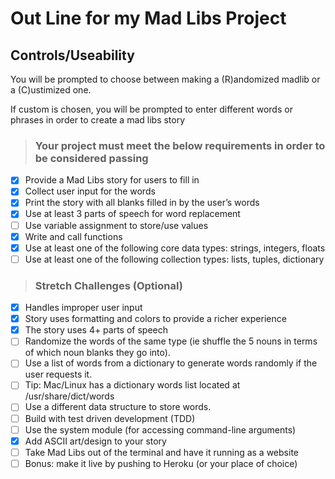 # Out Line for my Mad Libs Project

## Controls/Useability

You will be prompted to choose between making a (R)andomized madlib or a (C)ustimized one.

If custom is chosen, you will be prompted to enter different words or phrases in order to create a mad libs story

>### Your project must meet the below requirements in order to be considered passing

- [x] Provide a Mad Libs story for users to fill in
- [x] Collect user input for the words
- [x] Print the story with all blanks filled in by the user’s words
- [x] Use at least 3 parts of speech for word replacement
- [ ] Use variable assignment to store/use values
- [x] Write and call functions
- [x] Use at least one of the following core data types: strings, integers, floats
- [ ] Use at least one of the following collection types: lists, tuples, dictionary

>### Stretch Challenges (Optional)

- [x] Handles improper user input
- [x] Story uses formatting and colors to provide a richer experience
- [x] The story uses 4+ parts of speech
- [ ] Randomize the words of the same type (ie shuffle the 5 nouns in terms of which noun blanks they go into).
- [ ] Use a list of words from a dictionary to generate words randomly if the user requests it.
- [ ] Tip: Mac/Linux has a dictionary words list located at /usr/share/dict/words
- [ ] Use a different data structure to store words.
- [ ] Build with test driven development (TDD)
- [ ] Use the system module (for accessing command-line arguments)
- [x] Add ASCII art/design to your story
- [ ] Take Mad Libs out of the terminal and have it running as a website
- [ ] Bonus: make it live by pushing to Heroku (or your place of choice)
